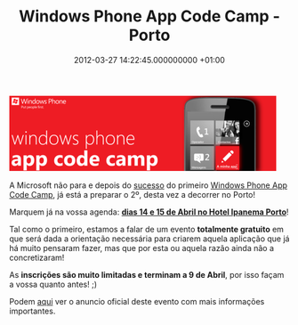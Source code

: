 ﻿---
layout: post
status: publish
published: true
title: Windows Phone App Code Camp - Porto
wordpress_id: 2478
wordpress_url: http://www.pedrolamas.com/?p=2478
date: 2012-03-27 14:22:45.000000000 +01:00
categories:
- Mobilidade
tags:
- Microsoft
- Windows Phone
- WP7
- WP7Dev
- WPDev
---
![](/wp-content/uploads/2012/03/Windows-Phone-App-Code-Camp-Porto.png "Windows Phone App Code Camp - Porto")

A Microsoft não para e depois do [sucesso](/2011/12/22/rescaldo-do-windows-phone-app-code-camp/) do primeiro [Windows Phone App Code Camp](/2011/11/28/windows-phone-app-code-camp/), já está a preparar o 2º, desta vez a decorrer no Porto!

Marquem já na vossa agenda: [**dias 14 e 15 de Abril no Hotel Ipanema Porto**](https://www.google.com/calendar/event?eid=aWIycWRuYjdxMmJkY2o3Nm4xbDh2a3ZmaGcgZ2tpcDRkZ3JtaG9rcWQwanNmOXA4ZWUyZ2dAZw&ctz=Europe/Lisbon)!

Tal como o primeiro, estamos a falar de um evento **totalmente gratuito** em que será dada a orientação necessária para criarem aquela aplicação que já há muito pensaram fazer, mas que por esta ou aquela razão ainda não a concretizaram!

As **inscrições são muito limitadas e terminam a 9 de Abril**, por isso façam a vossa quanto antes! ;)

Podem [aqui](/wp-content/uploads/downloads/2012/03/Windows-Phone-App-Code-Camp-Porto.pdf) ver o anuncio oficial deste evento com mais informações importantes.
